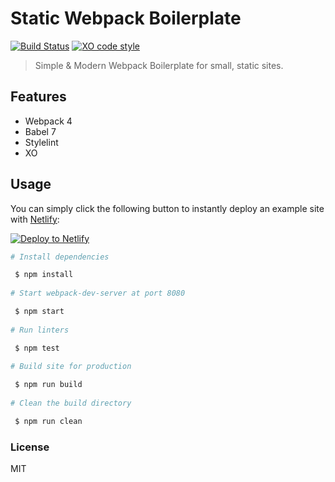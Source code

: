 # Static Webpack Boilerplate

[![Build Status](https://travis-ci.org/xxczaki/static-webpack-boilerplate.svg?branch=master)](https://travis-ci.org/xxczaki/static-webpack-boilerplate) [![XO code style](https://img.shields.io/badge/code_style-XO-5ed9c7.svg)](https://github.com/xojs/xo)

> Simple & Modern Webpack Boilerplate for small, static sites.

## Features

- Webpack 4
- Babel 7
- Stylelint
- XO 

## Usage

You can simply click the following button to instantly deploy an example site with [Netlify](https://www.netlify.com):

[![Deploy to Netlify](https://www.netlify.com/img/deploy/button.svg)](https://app.netlify.com/start/deploy?repository=https://github.com/xxczaki/static-webpack-boilerplate)

```bash
# Install dependencies

 $ npm install
 
# Start webpack-dev-server at port 8080

 $ npm start
 
# Run linters

 $ npm test
 
# Build site for production

 $ npm run build
 
# Clean the build directory

 $ npm run clean
```

### License

MIT
